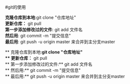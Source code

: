 #git的使用<br/>

**克隆仓库到本地**:git clone "仓库地址"<br/>
**更新仓库：** git pull<br/>
**第一步添加修改过的文件**: git add 文件名<br/>
**然后用**: git commit -m "提交信息"<br/>**最后用**: git push -u origin master 来合并到主分支master<br/>

** 克隆仓库到本地:**git clone "仓库地址"<br/>
** 更新仓库：** git pull<br/>
** 第一步添加修改过的文件:** git add 文件名<br/>
** 然后用:** git commit -m "提交信息"<br/>
** 最后用:** git push -u origin master 来合并到主分支master<br/>
